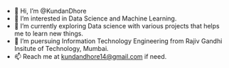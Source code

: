 - 👋 Hi, I’m @KundanDhore
- 👀 I’m interested in Data Science and Machine Learning.
- 🌱 I’m currently exploring Data science with various projects that helps me to learn new things.
- 💞️ I’m puersuing Information Technology Engineering from Rajiv Gandhi Insitute of Technology, Mumbai.
- 📫 Reach me at kundandhore14@gmail.com if need.

<!---
KundanDhore/KundanDhore is a ✨ special ✨ repository because its `README.md` (this file) appears on your GitHub profile.
You can click the Preview link to take a look at your changes.
--->
